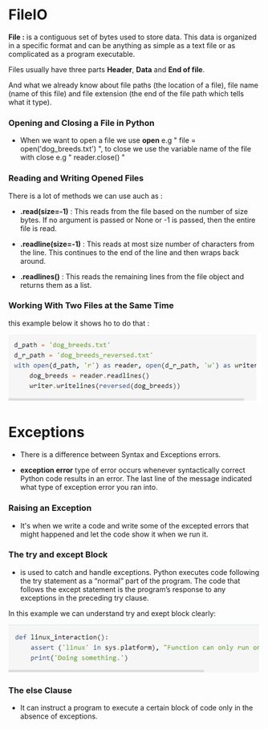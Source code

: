 # FileIO 

**File :** is a contiguous set of bytes used to store data. This data is organized in a specific format and can be anything as simple as a text file or as complicated as a program executable.

Files usually have three parts **Header**, **Data** and **End of file**.

And what we already know about file paths (the location of a file), file name (name of this file) and file extension (the end of the file path which tells what it type).

### Opening and Closing a File in Python

* When we want to open a file we use **open** e.g " file = open('dog_breeds.txt') ", to close we use the variable name of the file with close e.g " reader.close() "

### Reading and Writing Opened Files

There is a lot of methods we can use auch as :

* **.read(size=-1)** : This reads from the file based on the number of size bytes. If no argument is passed or None or -1 is passed, then the entire file is read.

* **.readline(size=-1)** : This reads at most size number of characters from the line. This continues to the end of the line and then wraps back around. 

* **.readlines()** : This reads the remaining lines from the file object and returns them as a list.

### Working With Two Files at the Same Time

this example below it shows ho to do that :

![Image](./two-files.PNG)


# Exceptions

* There is a difference between Syntax and Exceptions errors.

* **exception error** type of error occurs whenever syntactically correct Python code results in an error. The last line of the message indicated what type of exception error you ran into.


### Raising an Exception

* It's when we write a code and write some of the excepted errors that might happened and let the code show it when we run it.

### The try and except Block

* is used to catch and handle exceptions. Python executes code following the try statement as a “normal” part of the program. The code that follows the except statement is the program’s response to any exceptions in the preceding try clause.

In this example we can understand try and exept block clearly:

![Image](./example.PNG)


### The else Clause

* It can instruct a program to execute a certain block of code only in the absence of exceptions.
